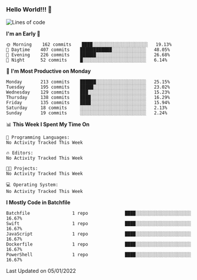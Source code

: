 ### Hello World!!! 👋

<!--
**kekotek/kekotek** is a ✨ _special_ ✨ repository because its `README.md` (this file) appears on your GitHub profile.

Here are some ideas to get you started:

- 🔭 I’m currently working on ...
- 🌱 I’m currently learning ...
- 👯 I’m looking to collaborate on ...
- 🤔 I’m looking for help with ...
- 💬 Ask me about ...
- 📫 How to reach me: ...
- 😄 Pronouns: ...
- ⚡ Fun fact: ...
-->

<!--START_SECTION:waka-->
![Lines of code](https://img.shields.io/badge/From%20Hello%20World%20I%27ve%20Written-19%20Thousand%20lines%20of%20code-blue)

**I'm an Early 🐤** 

```text
🌞 Morning    162 commits    ████░░░░░░░░░░░░░░░░░░░░░   19.13% 
🌆 Daytime    407 commits    ████████████░░░░░░░░░░░░░   48.05% 
🌃 Evening    226 commits    ██████░░░░░░░░░░░░░░░░░░░   26.68% 
🌙 Night      52 commits     █░░░░░░░░░░░░░░░░░░░░░░░░   6.14%

```
📅 **I'm Most Productive on Monday** 

```text
Monday       213 commits    ██████░░░░░░░░░░░░░░░░░░░   25.15% 
Tuesday      195 commits    █████░░░░░░░░░░░░░░░░░░░░   23.02% 
Wednesday    129 commits    ███░░░░░░░░░░░░░░░░░░░░░░   15.23% 
Thursday     138 commits    ████░░░░░░░░░░░░░░░░░░░░░   16.29% 
Friday       135 commits    ████░░░░░░░░░░░░░░░░░░░░░   15.94% 
Saturday     18 commits     ░░░░░░░░░░░░░░░░░░░░░░░░░   2.13% 
Sunday       19 commits     ░░░░░░░░░░░░░░░░░░░░░░░░░   2.24%

```


📊 **This Week I Spent My Time On** 

```text
💬 Programming Languages: 
No Activity Tracked This Week

🔥 Editors: 
No Activity Tracked This Week

🐱‍💻 Projects: 
No Activity Tracked This Week

💻 Operating System: 
No Activity Tracked This Week

```

**I Mostly Code in Batchfile** 

```text
Batchfile                1 repo              ████░░░░░░░░░░░░░░░░░░░░░   16.67% 
Swift                    1 repo              ████░░░░░░░░░░░░░░░░░░░░░   16.67% 
JavaScript               1 repo              ████░░░░░░░░░░░░░░░░░░░░░   16.67% 
Dockerfile               1 repo              ████░░░░░░░░░░░░░░░░░░░░░   16.67% 
PowerShell               1 repo              ████░░░░░░░░░░░░░░░░░░░░░   16.67%

```



 Last Updated on 05/01/2022
<!--END_SECTION:waka-->

